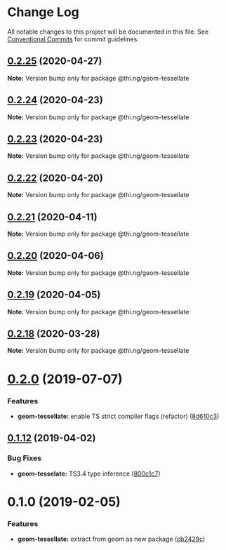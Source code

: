 # Change Log

All notable changes to this project will be documented in this file.
See [Conventional Commits](https://conventionalcommits.org) for commit guidelines.

## [0.2.25](https://github.com/thi-ng/umbrella/compare/@thi.ng/geom-tessellate@0.2.24...@thi.ng/geom-tessellate@0.2.25) (2020-04-27)

**Note:** Version bump only for package @thi.ng/geom-tessellate





## [0.2.24](https://github.com/thi-ng/umbrella/compare/@thi.ng/geom-tessellate@0.2.23...@thi.ng/geom-tessellate@0.2.24) (2020-04-23)

**Note:** Version bump only for package @thi.ng/geom-tessellate





## [0.2.23](https://github.com/thi-ng/umbrella/compare/@thi.ng/geom-tessellate@0.2.22...@thi.ng/geom-tessellate@0.2.23) (2020-04-23)

**Note:** Version bump only for package @thi.ng/geom-tessellate





## [0.2.22](https://github.com/thi-ng/umbrella/compare/@thi.ng/geom-tessellate@0.2.21...@thi.ng/geom-tessellate@0.2.22) (2020-04-20)

**Note:** Version bump only for package @thi.ng/geom-tessellate





## [0.2.21](https://github.com/thi-ng/umbrella/compare/@thi.ng/geom-tessellate@0.2.20...@thi.ng/geom-tessellate@0.2.21) (2020-04-11)

**Note:** Version bump only for package @thi.ng/geom-tessellate





## [0.2.20](https://github.com/thi-ng/umbrella/compare/@thi.ng/geom-tessellate@0.2.19...@thi.ng/geom-tessellate@0.2.20) (2020-04-06)

**Note:** Version bump only for package @thi.ng/geom-tessellate





## [0.2.19](https://github.com/thi-ng/umbrella/compare/@thi.ng/geom-tessellate@0.2.18...@thi.ng/geom-tessellate@0.2.19) (2020-04-05)

**Note:** Version bump only for package @thi.ng/geom-tessellate





## [0.2.18](https://github.com/thi-ng/umbrella/compare/@thi.ng/geom-tessellate@0.2.17...@thi.ng/geom-tessellate@0.2.18) (2020-03-28)

**Note:** Version bump only for package @thi.ng/geom-tessellate





# [0.2.0](https://github.com/thi-ng/umbrella/compare/@thi.ng/geom-tessellate@0.1.17...@thi.ng/geom-tessellate@0.2.0) (2019-07-07)

### Features

* **geom-tessellate:** enable TS strict compiler flags (refactor) ([8d610c3](https://github.com/thi-ng/umbrella/commit/8d610c3))

## [0.1.12](https://github.com/thi-ng/umbrella/compare/@thi.ng/geom-tessellate@0.1.11...@thi.ng/geom-tessellate@0.1.12) (2019-04-02)

### Bug Fixes

* **geom-tesselate:** TS3.4 type inference ([800c1c7](https://github.com/thi-ng/umbrella/commit/800c1c7))

# 0.1.0 (2019-02-05)

### Features

* **geom-tessellate:** extract from geom as new package ([cb2429c](https://github.com/thi-ng/umbrella/commit/cb2429c))
